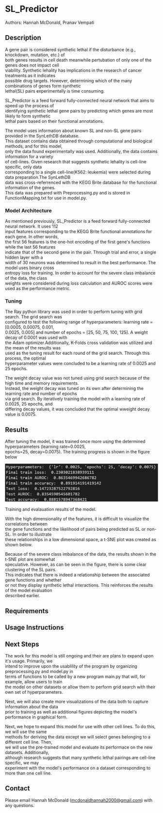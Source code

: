 # SL_Predictor

Authors: Hannah McDonald, Pranav Vempati

## Description

A gene pair is considered synthetic lethal if the disturbance (e.g., knockdown, mutation, etc.) of <br>
both genes results in cell death meanwhile pertubation of only one of the genes does not impact cell <br>
viability. Synthetic lehality has implications in the research of cancer treatments as it indicates<br>
possible drug targets. However, determining which of the many combinations of genes form synthetic <br>
lethal(SL) pairs experimentally is time consuming.<br>

SL_Predictor is a feed forward fully-connected neural network that aims to speed up the process of <br>
identifying synthetic lethal gene pairs by predicting which genes are most likely to form synthetic <br>
lethal pairs based on their functional annotations.<br>

The model uses information about known SL and non-SL gene pairs provided in the SynLethDB database. <br>
This dataset contains data obtained through computational and biological methods, and for this model, <br>
only the data found experimentally was used. Additionally, the data contains information for a variety <br>
of cell-lines. Given research that suggests synthetic lehality is cell-line specific, only data <br>
corresponding to a single cell-line(K562: leukemia) were selected during data preparation.The SynLethDB <br>
data was cross-referrenced with the KEGG Brite database for the functional information of the genes. <br>
This data was prepared with Preprocessing.py and is stored in FunctionMapping.txt for use in model.py.<br>

### Model Architecture

As mentioned previously, SL_Predictor is a feed forward fully-connected neural network. It uses 112 <br> 
input features corresponding to the KEGG Brite functional annotations for each gene. In other words,<br> 
the first 56 features is the one-hot encoding of the first gene's functions while the last 56 features<br> 
indicate that of the second gene in the pair. Through trial and error, a single hidden layer with a<br> 
width of 30 neurons was determined to result in the best performance. The model uses binary cross <br> 
entropy loss for training. In order to account for the severe class imbalance of the data, the class<br> 
weights were considered during loss calculation and AUROC scores were used as the performance metric. <br> 

### Tuning

The Ray python library was used in order to perform tuning with grid search. The grid search was <br>
configured to test the following range of hyperparameters: learning rate = [0.0005, 0.00075, 0.001, <br> 
0.0025, 0.005] and number of epochs = [25, 50, 75, 100, 125]. A weight decay of 0.0001 was used with<br> 
the Adam optimizer.Additionally, K-Folds cross validation was utilized and the mean of the results was <br>
used as the tuning result for each round of the grid search. Through this process, the optimal <br> 
hyperparameter values were concluded to be a learning rate of 0.0025 and 25 epochs. <br> 

The weight decay value was not tuned using grid search because of the high time and memory requirements.<br>
Instead, the weight decay was tuned on its own after determining the learning rate and number of epochs<br>
via grid search. By iteratively training the model with a learning rate of 0.0025, 25 epochs, and <br> 
differing decay values, it was concluded that the optimal wweight decay value is 0.0075. <br> 

## Results

After tuning the model, it was trained once more using the determined hyperparameters (learning rate=0.0025,<br>
epochs=25, decay=0.0075). The training progress is shown in the figure below

![results.png](/results.png "Training and test results.")<br>

<figcaption>Training and evalauation results of the model.</figcaption>

With the high dimensionality of the features, it is difficult to visualize the correlations between <br>
the gene functions and the likelihood of pairs being predicted as SL or non-SL. In order to illustrate<br>
these relationships in a low dimensional space, a t-SNE plot was created as shown below.<br>

Because of the severe class imbalance of the data, the results shown in the t-SNE plot are somewhat<br>
speculative. However, as can be seen in the figure, there is some clear clustering of the SL pairs.<br>
This indicates that there is indeed a relationship between the associated gene functions and whether<br>
or not they display synthetic lethal interactions. This reinforces the results of the model evaluation<br>
described earlier.<br>

## Requirements

## Usage Instructions

## Next Steps

The work for this model is still ongoing and their are plans to expand upon it's usage. Primarily, we<br>
intend to improve upon the usablility of the program by organizing preprocessing.py and model.py in <br>
terms of functions to be called by a new program main.py that will, for example, allow users to train <br>
the model on other datasets or allow them to perform grid search with their own set of hyperparameters.<br>

Next, we will also create more visualizations of the data both to capture information about the data <br>
prior to training as well as additional figures depicting the model's performance in graphical form. <br>

Next, we hope to expand this model for use with other cell lines. To do this, we will use the same<br>
methods for deriving the data except we will select genes belonging to a different cell line. Then, <br>
we will use the pre-trained model and evaluate its performace on the new datasets. Additionally,<br>
although research suggests that many synthetic lethal pairings are cell-line specific, we may <br>
experiment with the model's performance on a dataset corresponding to more than one cell line.<br>

## Contact

Please email Hannah McDonald (mcdonaldhannah2000@gmail.com) with any questions.
